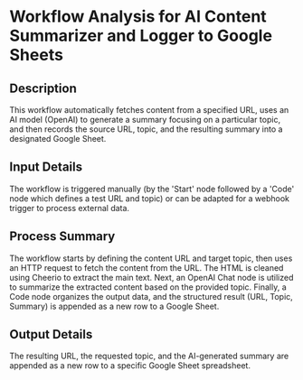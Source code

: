 # Workflow Analysis for AI Content Summarizer and Logger to Google Sheets

## Description
This workflow automatically fetches content from a specified URL, uses an AI model (OpenAI) to generate a summary focusing on a particular topic, and then records the source URL, topic, and the resulting summary into a designated Google Sheet.

## Input Details
The workflow is triggered manually (by the 'Start' node followed by a 'Code' node which defines a test URL and topic) or can be adapted for a webhook trigger to process external data.

## Process Summary
The workflow starts by defining the content URL and target topic, then uses an HTTP request to fetch the content from the URL. The HTML is cleaned using Cheerio to extract the main text. Next, an OpenAI Chat node is utilized to summarize the extracted content based on the provided topic. Finally, a Code node organizes the output data, and the structured result (URL, Topic, Summary) is appended as a new row to a Google Sheet.

## Output Details
The resulting URL, the requested topic, and the AI-generated summary are appended as a new row to a specific Google Sheet spreadsheet.
